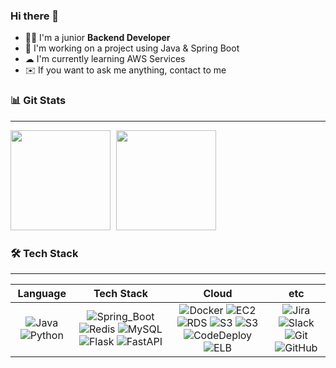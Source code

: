 ### Hi there 👋

- 🧑‍💻 I'm a junior **Backend Developer**
- 📖 I'm working on a project using Java & Spring Boot
- ☁︎ I'm currently learning AWS Services
- ✉️ If you want to ask me anything, contact to me 
<a href="mailto:honggi.oh19@gmail.com"><img src="https://img.shields.io/badge/gmail-white?logo=gmail" style="height:15px"></a>


### 📊 Git Stats

---
<div>
    <img src="https://github-readme-stats-ohhonggi.vercel.app/api?username=ohhonggi&show_icons=true&theme=transparent&count_private=true&hide=stars" style="height: 160px; margin-right: 5px"/>
    <img src="https://github-readme-stats-ohhonggi.vercel.app/api/top-langs/?username=ohhonggi&layout=compact&hide=SCSS,OCaml&hide_progress=true&langs_count=6" style="height: 160px"/>
</div>


### 🛠 Tech Stack

---

|                                                                                        Language                                                                                         |                                                                                                                                                                                                                                   Tech Stack                                                                                                                                                                                                                                   |                                                                                                                                                                                                                                                                                                                      Cloud                                                                                                                                                                                                                                                                                                                      |                                                                                                                                                                    etc                                                                                                                                                                     |
|:---------------------------------------------------------------------------------------------------------------------------------------------------------------------------------------:|:------------------------------------------------------------------------------------------------------------------------------------------------------------------------------------------------------------------------------------------------------------------------------------------------------------------------------------------------------------------------------------------------------------------------------------------------------------------------------:|:-----------------------------------------------------------------------------------------------------------------------------------------------------------------------------------------------------------------------------------------------------------------------------------------------------------------------------------------------------------------------------------------------------------------------------------------------------------------------------------------------------------------------------------------------------------------------------------------------------------------------------------------------:|:------------------------------------------------------------------------------------------------------------------------------------------------------------------------------------------------------------------------------------------------------------------------------------------------------------------------------------------:|
| ![Java](https://img.shields.io/badge/Java-green?style=flat&logo=OpenJDK&logoColor=006600) ![Python](https://img.shields.io/badge/Python-3776AB?style=flat&logo=Python&logoColor=0098FF) | ![Spring_Boot](https://img.shields.io/badge/Spring_Boot-6DB33F?style=flat&logo=SpringBoot&logoColor=006600)   ![Redis](https://img.shields.io/badge/Redis-DC382D?style=flat&logo=Redis&logoColor=9F1D20) ![MySQL](https://img.shields.io/badge/MySQL-4479A1?style=flat&logo=MySQL&logoColor=003B57) ![Flask](https://img.shields.io/badge/Flask-000000?style=flat&logo=Flask) ![FastAPI](https://img.shields.io/badge/FastAPI-009688?style=flat&logo=FastAPI&logoColor=003B57) | ![Docker](https://img.shields.io/badge/Docker-2496ED?style=flat&logo=Docker&logoColor=blue) ![EC2](https://img.shields.io/badge/Amazon_EC2-FF9900?style=flat&logo=AmazonEC2&logoColor=F05032) ![RDS](https://img.shields.io/badge/Amazon_RDS-527FFF?style=flat&logo=AmazonRDS&logoColor=3046FF) ![S3](https://img.shields.io/badge/Amazon_S3-569A31?style=flat&logo=AmazonS3&logoColor=006600) ![S3](https://img.shields.io/badge/Amazon_Lambda-FF7700?style=flat&logo=AWSLambda) ![CodeDeploy](https://img.shields.io/badge/AWS_CodeDeploy-3046FF?style=flat) ![ELB](https://img.shields.io/badge/AWS_Elastic_LoadBalancing-9530FF?style=flat) | ![Jira](https://img.shields.io/badge/Jira-0052CC?style=flat&logo=Jira&logoColor=0690FA) ![Slack](https://img.shields.io/badge/Slack-4A154B?style=flat-square&logo=Slack&logoColor=7B68EE) ![Git](https://img.shields.io/badge/Git-orange?style=flat&logo=Git)  ![GitHub](https://img.shields.io/badge/GitHub-black?style=flat&logo=GitHub) |


<!--
**ohhondgi/ohhondgi** is a ✨ _special_ ✨ repository because its `README.md` (this file) appears on your GitHub profile.

Here are some ideas to get you started:

- 🔭 I’m currently working on ...
- 🌱 I’m currently learning ...
- 👯 I’m looking to collaborate on ...
- 🤔 I’m looking for help with ...
- 💬 Ask me about ...
- 📫 How to reach me: ...
- 😄 Pronouns: ...
- ⚡ Fun fact: ...
-->
